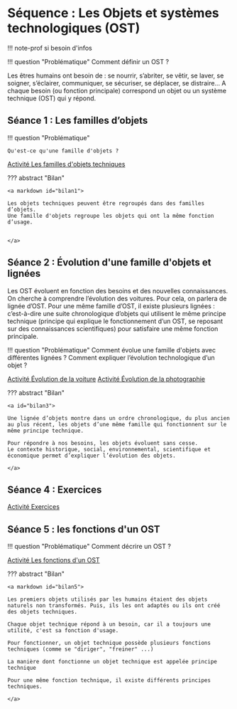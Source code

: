 # Séquence : Les Objets et systèmes technologiques (OST)

!!! note-prof
    si besoin d'infos


!!! question "Problématique"
    Comment définir un OST ?

    
Les êtres humains ont besoin de : se nourrir, s’abriter, se vêtir, se laver, se soigner, s’éclairer, communiquer, se sécuriser, se déplacer, se distraire... A chaque besoin (ou fonction principale) correspond un objet ou un système technique (OST) qui y répond.

## Séance 1 : Les familles d’objets 

!!! question "Problématique"

    Qu'est-ce qu'une famille d'objets ?

[Activité Les familles d'objets techniques](../famillesObj)




??? abstract "Bilan"

    <a markdown id="bilan1">

    Les objets techniques peuvent être regroupés dans des familles d’objets. 
    Une famille d'objets regroupe les objets qui ont la même fonction d’usage.


    </a>

<div style="page-break-after: always;"></div>



## Séance 2 : Évolution d'une famille d'objets et lignées

Les OST évoluent en fonction des besoins et des nouvelles connaissances.
On cherche à comprendre l’évolution des voitures. Pour cela, on parlera de lignée d’OST. Pour une même famille d’OST, il existe plusieurs lignées : c’est-à-dire une suite chronologique d’objets qui utilisent le même principe technique (principe qui explique le fonctionnement d’un OST, se reposant sur des connaissances scientifiques) pour satisfaire une même fonction principale. 

!!! question "Problématique"
    Comment évolue une famille d'objets avec différentes lignées ? 
    Comment expliquer l’évolution technologique d’un objet ?

[Activité Évolution de la voiture](../evolVoiture)
[Activité Évolution de la photographie](../evolPhoto)



??? abstract "Bilan"

    <a id="bilan3">

    Une lignée d’objets montre dans un ordre chronologique, du plus ancien au plus récent, les objets d’une même famille qui fonctionnent sur le même principe technique.
    
    Pour répondre à nos besoins, les objets évoluent sans cesse.
    Le contexte historique, social, environnemental, scientifique et économique permet d’expliquer l’évolution des objets.

    </a>

## Séance 4 : Exercices

    
[Activité Exercices](../exercicesObjetsTech)






## Séance 5 : les fonctions d'un OST

!!! question "Problématique"
    Comment décrire un OST ?

[Activité Les fonctions d'un OST](../fonctions)




??? abstract "Bilan"

    <a markdown id="bilan5">

    Les premiers objets utilisés par les humains étaient des objets naturels non transformés. Puis, ils les ont adaptés ou ils ont créé des objets techniques.

    Chaque objet technique répond à un besoin, car il a toujours une utilité, c'est sa fonction d'usage.

    Pour fonctionner, un objet technique possède plusieurs fonctions techniques (comme se "diriger", "freiner" ...)

    La manière dont fonctionne un objet technique est appelée principe technique

    Pour une même fonction technique, il existe différents principes techniques.

    </a>
